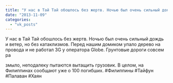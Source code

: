 ```yaml
---
title: "У нас в Тай Тай обошлось без жертв. Ночью был очень сильный дождь и ветер, но без катаклизмов. Перед..."
date: "2013-11-09"
categories: 
  - "vk_posts"
---
```


У нас в Тай Тай обошлось без жертв. Ночью был очень сильный дождь и ветер, но без катаклизмов. Перед нашим домиком упало дерево на провода и не работал 3G у оператора Globe. Грунтовые дороги совсем ра

<!--more--> змыло, неподалеку пытаются вытащить грузовик. В целом, на Филиппинах сообщают уже о 100 погибших. #Филиппины #Тайфун #Палаван #Хаян
